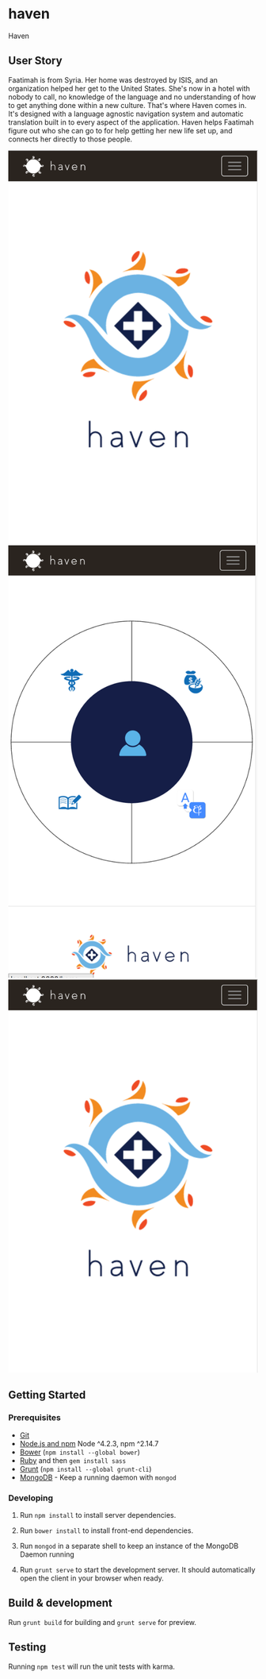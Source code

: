 # haven

Haven

## User Story
 Faatimah is from Syria.  Her home was destroyed by ISIS, and an organization helped her get to the United States.  She's now in a hotel with nobody to call, no knowledge of the language and no understanding of how to get anything done within a new culture.  That's where Haven comes in.  It's designed with a language agnostic navigation system and automatic translation built in to every aspect of the application.  Haven helps Faatimah figure out who she can go to for help getting her new life set up, and connects her directly to those people.
 
![One](./readme/1.png)
![Two](/readme/2.png)
![Three](/readme/1.png)

## Getting Started

### Prerequisites

- [Git](https://git-scm.com/)
- [Node.js and npm](nodejs.org) Node ^4.2.3, npm ^2.14.7
- [Bower](bower.io) (`npm install --global bower`)
- [Ruby](https://www.ruby-lang.org) and then `gem install sass`
- [Grunt](http://gruntjs.com/) (`npm install --global grunt-cli`)
- [MongoDB](https://www.mongodb.org/) - Keep a running daemon with `mongod`

### Developing

1. Run `npm install` to install server dependencies.

2. Run `bower install` to install front-end dependencies.

3. Run `mongod` in a separate shell to keep an instance of the MongoDB Daemon running

4. Run `grunt serve` to start the development server. It should automatically open the client in your browser when ready.

## Build & development

Run `grunt build` for building and `grunt serve` for preview.

## Testing

Running `npm test` will run the unit tests with karma.
